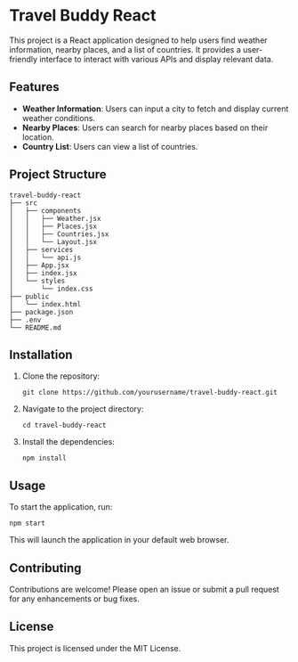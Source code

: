 # Travel Buddy React

This project is a React application designed to help users find weather information, nearby places, and a list of countries. It provides a user-friendly interface to interact with various APIs and display relevant data.

## Features

- **Weather Information**: Users can input a city to fetch and display current weather conditions.
- **Nearby Places**: Users can search for nearby places based on their location.
- **Country List**: Users can view a list of countries.

## Project Structure

```
travel-buddy-react
├── src
│   ├── components
│   │   ├── Weather.jsx
│   │   ├── Places.jsx
│   │   ├── Countries.jsx
│   │   └── Layout.jsx
│   ├── services
│   │   └── api.js
│   ├── App.jsx
│   ├── index.jsx
│   └── styles
│       └── index.css
├── public
│   └── index.html
├── package.json
├── .env
└── README.md
```

## Installation

1. Clone the repository:
   ```
   git clone https://github.com/yourusername/travel-buddy-react.git
   ```
2. Navigate to the project directory:
   ```
   cd travel-buddy-react
   ```
3. Install the dependencies:
   ```
   npm install
   ```

## Usage

To start the application, run:
```
npm start
```
This will launch the application in your default web browser.

## Contributing

Contributions are welcome! Please open an issue or submit a pull request for any enhancements or bug fixes.

## License

This project is licensed under the MIT License.